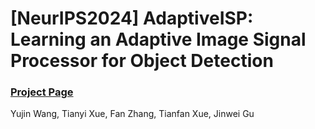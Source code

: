 # [NeurIPS2024] AdaptiveISP: Learning an Adaptive Image Signal Processor for Object Detection
### [Project Page](https://openimaginglab.github.io/AdaptiveISP/) <br>

Yujin Wang, Tianyi Xue, Fan Zhang, Tianfan Xue, Jinwei Gu <br><br>
